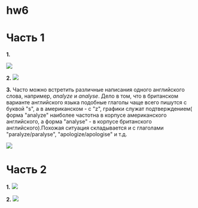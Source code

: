 # hw6
# Часть 1

**1.**

![](https://apf.attachmail.ru/cgi-bin/readmsg/%D0%A1%D0%BD%D0%B8%D0%BC%D0%BE%D0%BA.JPG?id=15231094890000000116%3B0%3B1&x-email=kostochkanastya%40mail.ru&exif=1&rid=12891895081333396559305093889153090079)

**2.**
![](https://apf.attachmail.ru/cgi-bin/readmsg/%D0%A1%D0%BD%D0%B8%D0%BC%D0%BE%D0%BA.JPG?id=15231100030000000457%3B0%3B1&x-email=kostochkanastya%40mail.ru&exif=1&rid=858341896231379749229204982111356830914)

**3.**
Часто можно встретить различные написания одного английского слова, например, *analyze* и *analyse*. Дело в том, что в британском варианте английского языка подобные глаголы чаще всего пишутся с буквой "s", а в американском - с "z", графики служат подтверждением( форма "analyze" наиболее частотна в корпусе американского английского, а форма "analyse" - в корпусе британского английского).Похожая ситуация складывается и с глаголами "paralyze/paralyse", "apologize/apologise" и т.д.

![](https://apf.attachmail.ru/cgi-bin/readmsg/%D0%A1%D0%BD%D0%B8%D0%BC%D0%BE%D0%BA.JPG?id=15231118090000000116%3B0%3B1&x-email=kostochkanastya%40mail.ru&exif=1&rid=5888243923372084538823450353824465133)

# Часть 2

**1.**
![](https://pp.userapi.com/c847021/v847021031/1d4cf/3zxaeXV0j38.jpg)

**2.**
![](https://pp.userapi.com/c847021/v847021031/1d4d6/cDAFxRFHJbU.jpg)
